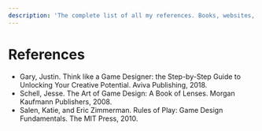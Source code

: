 ```yaml
---
description: 'The complete list of all my references. Books, websites, games, etc.'
---
```


# References

* Gary, Justin. Think like a Game Designer: the Step-by-Step Guide to Unlocking Your Creative Potential. Aviva Publishing, 2018.
* Schell, Jesse. The Art of Game Design: A Book of Lenses. Morgan Kaufmann Publishers, 2008.
* Salen, Katie, and Eric Zimmerman. Rules of Play: Game Design Fundamentals. The MIT Press, 2010.

